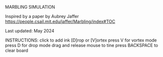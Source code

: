 MARBLING SIMULATION

Inspired by a paper by Aubrey Jaffer
https://people.csail.mit.edu/jaffer/Marbling/index#TOC

Last updated: May 2024

INSTRUCTIONS:
click to add ink [D]rop or [V]ortex
press V for vortex mode
press D for drop mode
drag and release mouse to tine
press BACKSPACE to clear board

